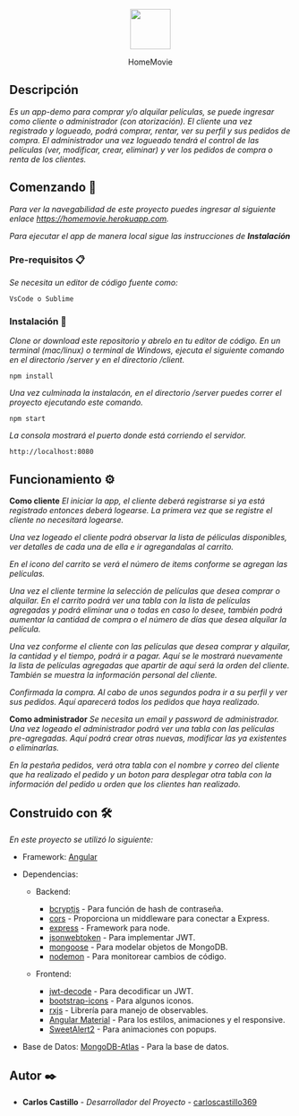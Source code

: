 <p align="center">
  <p align="center">
      <img src="/src/bin/assets/images/logo/Logo-White.png" alt="" height="72">
  </p>
  <p align="center">
    HomeMovie
  </p>
</p>

## Descripción

_Es un app-demo para comprar y/o alquilar películas, se puede ingresar como cliente o administrador (con atorización). El cliente una vez registrado y logueado, podrá comprar, rentar, ver su perfil y sus pedidos de compra. El administrador una vez logueado tendrá el control de las películas (ver, modificar, crear, eliminar) y ver los pedidos de compra o renta de los clientes._

## Comenzando 🚀

_Para ver la navegabilidad de este proyecto puedes ingresar al siguiente enlace <https://homemovie.herokuapp.com>._

_Para ejecutar el app de manera local sigue las instrucciones de **Instalación**_

### Pre-requisitos 📋

_Se necesita un editor de código fuente como:_

```
VsCode o Sublime
```

### Instalación 🔧

_Clone or download este repositorio y abrelo en tu editor de código. En un terminal (mac/linux) o terminal de Windows, ejecuta el siguiente comando en el directorio /server y en el directorio /client._

```
npm install
```

_Una vez culminada la instalacón, en el directorio /server puedes correr el proyecto ejecutando este comando._

```
npm start
```

_La consola mostrará el puerto donde está corriendo el servidor._

```
http://localhost:8080
```

## Funcionamiento ⚙️

**Como cliente**
_El iniciar la app, el cliente deberá registrarse si ya está registrado entonces deberá logearse. La primera vez que se registre el cliente no necesitará logearse._

_Una vez logeado el cliente podrá observar la lista de péliculas disponibles, ver detalles de cada una de ella e ir agregandalas al carrito._

_En el icono del carrito se verá el número de items conforme se agregan las películas._

_Una vez el cliente termine la selección de películas que desea comprar o alquilar. En el carrito podrá ver una tabla con la lista de películas agregadas y podrá eliminar una o todas en caso lo desee, también podrá aumentar la cantidad de compra o el número de días que desea alquilar la película._

_Una vez conforme el cliente con las películas que desea comprar y alquilar, la cantidad y el tiempo, podrá ir a pagar. Aquí se le mostrará nuevamente la lista de películas agregadas que apartir de aquí será la orden del cliente. También se muestra la información personal del cliente._

_Confirmada la compra. Al cabo de unos segundos podra ir a su perfil y ver sus pedidos. Aquí aparecerá todos los pedidos que haya realizado._

**Como administrador**
_Se necesita un email y password de administrador._
_Una vez logeado el administrador podrá ver una tabla con las películas pre-agregadas. Aquí podrá crear otras nuevas, modificar las ya existentes o eliminarlas._

_En la pestaña pedidos, verá otra tabla con el nombre y correo del cliente que ha realizado el pedido y un boton para desplegar otra tabla con la información del pedido u orden que los clientes han realizado._

## Construido con 🛠️

_En este proyecto se utilizó lo siguiente:_

* Framework: [Angular](https://angular.io/)
* Dependencias: 
    + Backend:
        * [bcryptjs](https://www.npmjs.com/package/bcryptjs/) - Para función de hash de contraseña.
        * [cors](https://www.npmjs.com/package/cors) - Proporciona un middleware para conectar a Express.
        * [express](https://www.npmjs.com/package/express) - Framework para node.
        * [jsonwebtoken](https://www.npmjs.com/package/jsonwebtoken) - Para implementar JWT.
        * [mongoose](https://www.npmjs.com/package/mongoose) - Para modelar objetos de MongoDB.
        * [nodemon](https://www.npmjs.com/package/nodemon) - Para monitorear cambios de código.
    
    + Frontend:
        * [jwt-decode](https://www.npmjs.com/package/jwt-decode) - Para decodificar un JWT.
        * [bootstrap-icons](https://icons.getbootstrap.com/) - Para algunos iconos.
        * [rxjs](https://rxjs.dev/) - Librería para manejo de observables.
        * [Angular Material](https://material.angular.io/) - Para los estilos, animaciones y el responsive.
        * [SweetAlert2](https://sweetalert2.github.io/) - Para animaciones con popups.

* Base de Datos: [MongoDB-Atlas](https://www.mongodb.com/es/atlas) - Para la base de datos.

## Autor ✒️

* **Carlos Castillo** - *Desarrollador del Proyecto* - [carloscastillo369](https://github.com/carloscastillo369)